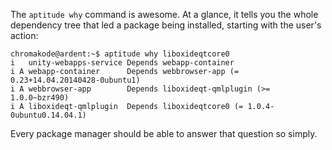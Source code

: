 The `aptitude why` command is awesome. At a glance, it tells you the whole dependency tree that led a package being installed, starting with the user's action:

    chromakode@ardent:~$ aptitude why liboxideqtcore0
    i   unity-webapps-service Depends webapp-container
    i A webapp-container      Depends webbrowser-app (= 0.23+14.04.20140428-0ubuntu1)
    i A webbrowser-app        Depends liboxideqt-qmlplugin (>= 1.0.0~bzr490)
    i A liboxideqt-qmlplugin  Depends liboxideqtcore0 (= 1.0.4-0ubuntu0.14.04.1)

Every package manager should be able to answer that question so simply.
